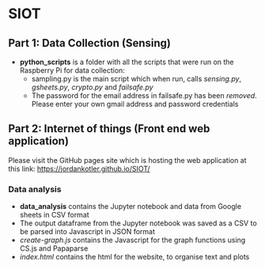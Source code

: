 # SIOT

## Part 1: Data Collection (Sensing)

- **python_scripts** is a folder with all the scripts that were run on the Raspberry Pi for data collection:
    - sampling.py is the main script which when run, calls *sensing.py*, *gsheets.py*, *crypto.py* and *failsafe.py*
    - The password for the email address in failsafe.py has been *removed*. Please enter your own gmail address and password credentials
    

 
 
## Part 2: Internet of things (Front end web application)

Please visit the GitHub pages site which is hosting the web application at this link: https://jordankotler.github.io/SIOT/

### Data analysis
 -  **data_analysis** contains the Jupyter notebook and data from Google sheets in CSV format
 - The output dataframe from the Jupyter notebook was saved as a CSV to be parsed into Javascript in JSON format
 - *create-graph.js* contains the Javascript for the graph functions using CS.js and Papaparse
-  *index.html* contains the html for the website, to organise text and plots
    
 
 
 


    
